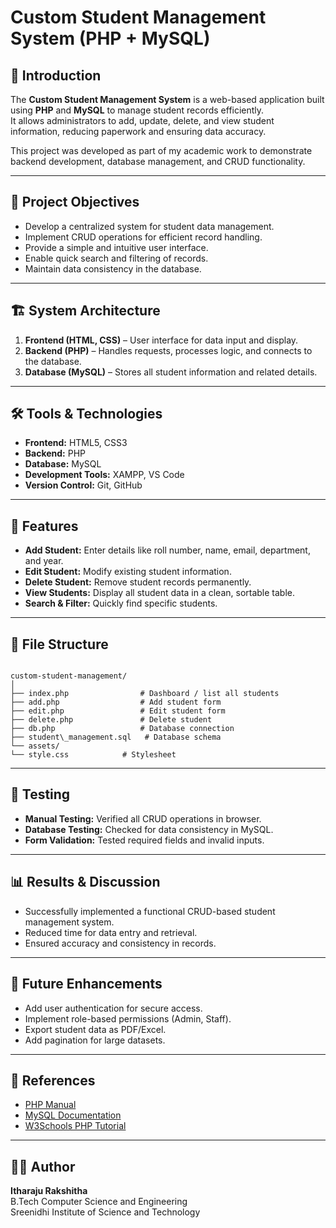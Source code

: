 # Custom Student Management System (PHP + MySQL)

## 📌 Introduction
The **Custom Student Management System** is a web-based application built using **PHP** and **MySQL** to manage student records efficiently.  
It allows administrators to add, update, delete, and view student information, reducing paperwork and ensuring data accuracy.

This project was developed as part of my academic work to demonstrate backend development, database management, and CRUD functionality.

---

## 🎯 Project Objectives
- Develop a centralized system for student data management.
- Implement CRUD operations for efficient record handling.
- Provide a simple and intuitive user interface.
- Enable quick search and filtering of records.
- Maintain data consistency in the database.

---

## 🏗 System Architecture
1. **Frontend (HTML, CSS)** – User interface for data input and display.
2. **Backend (PHP)** – Handles requests, processes logic, and connects to the database.
3. **Database (MySQL)** – Stores all student information and related details.

---

## 🛠 Tools & Technologies
- **Frontend:** HTML5, CSS3
- **Backend:** PHP
- **Database:** MySQL
- **Development Tools:** XAMPP, VS Code
- **Version Control:** Git, GitHub

---

## 📂 Features
- **Add Student:** Enter details like roll number, name, email, department, and year.
- **Edit Student:** Modify existing student information.
- **Delete Student:** Remove student records permanently.
- **View Students:** Display all student data in a clean, sortable table.
- **Search & Filter:** Quickly find specific students.

---

## 📂 File Structure
```

custom-student-management/
│
├── index.php                # Dashboard / list all students
├── add.php                  # Add student form
├── edit.php                 # Edit student form
├── delete.php               # Delete student
├── db.php                   # Database connection
├── student\_management.sql   # Database schema
└── assets/
└── style.css            # Stylesheet

```

---

## 🧪 Testing
- **Manual Testing:** Verified all CRUD operations in browser.
- **Database Testing:** Checked for data consistency in MySQL.
- **Form Validation:** Tested required fields and invalid inputs.

---

## 📊 Results & Discussion
- Successfully implemented a functional CRUD-based student management system.
- Reduced time for data entry and retrieval.
- Ensured accuracy and consistency in records.

---

## 🚀 Future Enhancements
- Add user authentication for secure access.
- Implement role-based permissions (Admin, Staff).
- Export student data as PDF/Excel.
- Add pagination for large datasets.

---

## 📜 References
- [PHP Manual](https://www.php.net/manual/en/)
- [MySQL Documentation](https://dev.mysql.com/doc/)
- [W3Schools PHP Tutorial](https://www.w3schools.com/php/)

---

## 👩‍💻 Author
**Itharaju Rakshitha**  
B.Tech Computer Science and Engineering  
Sreenidhi Institute of Science and Technology
